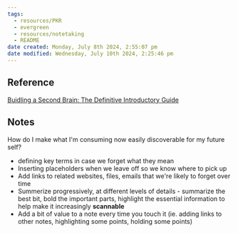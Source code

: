 ```yaml
---
tags:
  - resources/PKR
  - evergreen
  - resources/notetaking
  - README
date created: Monday, July 8th 2024, 2:55:07 pm
date modified: Wednesday, July 10th 2024, 2:25:46 pm
---
```

## Reference
[Buidling a Second Brain: The Definitive Introductory Guide](https://fortelabs.com/blog/basboverview/)

## Notes
How do I make what I'm consuming now easily discoverable for my future self?

- defining key terms in case we forget what they mean
- Inserting placeholders when we leave off so we know where to pick up
- Add links to related websites, files, emails that we're likely to forget over time
- Summerize progressively, at different levels of details - summarize the best bit, bold the important parts, highlight the essential information to help make it increasingly **scannable**
- Add a bit of value to a note every time you touch it (ie. adding links to other notes, highlighting some points, holding some points)